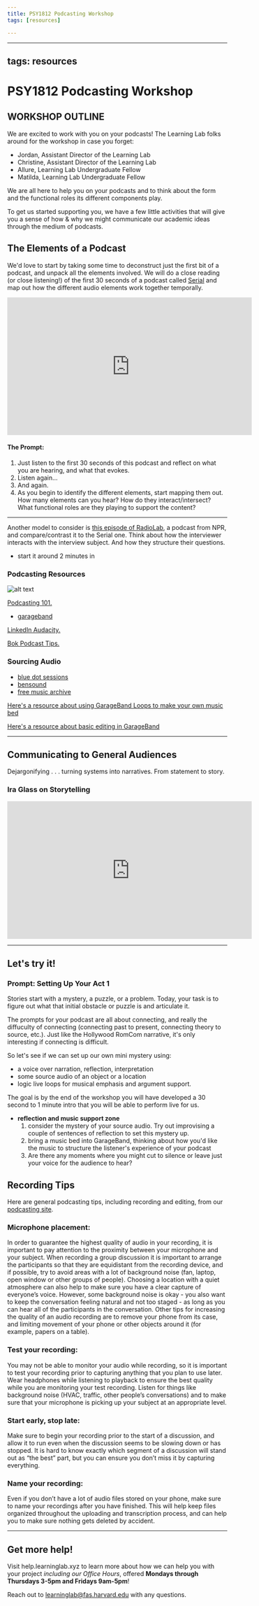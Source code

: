 ```yaml
---
title: PSY1812 Podcasting Workshop
tags: [resources]

---
```


---
tags: resources
---

# PSY1812 Podcasting Workshop


## WORKSHOP OUTLINE
We are excited to work with you on your podcasts! The Learning Lab folks around for the workshop in case you forget: 

* Jordan,  Assistant Director of the Learning Lab
* Christine, Assistant Director of the Learning Lab
* Allure, Learning Lab Undergraduate Fellow
* Matilda, Learning Lab Undergraduate Fellow

We are all here to help you on your podcasts and to think about the form and the functional roles its different components play.

To get us started supporting you, we have a few little activities that will give you a sense of how & why we might communicate our academic ideas through the medium of podcasts. 

## The Elements of a Podcast

We'd love to start by taking some time to deconstruct just the first bit of a podcast, and unpack all the elements involved. We will do a close reading (or close listening!) of the first 30 seconds of a podcast called [Serial](https://serialpodcast.org/) and map out how the different audio elements work together temporally.

<iframe width="560" height="315" src="https://www.youtube.com/embed/nMSxiHuDa00?start=28" title="YouTube video player" frameborder="0" allow="accelerometer; autoplay; clipboard-write; encrypted-media; gyroscope; picture-in-picture" allowfullscreen></iframe>

#### The Prompt:
1. Just listen to the first 30 seconds of this podcast and reflect on what you are hearing, and what that evokes.
2. Listen again...
3. And again.
4. As you begin to identify the different elements, start mapping them out. How many elements can you hear? How do they interact/intersect? What functional roles are they playing to support the content?

---

Another model to consider is [this episode of RadioLab](https://waaa.wnyc.org/radiolab_podcast/radiolab_podcast031822_stress.mp3/radiolab_podcast031822_stress.mp3_ywr3ahjkcgo_46ae13f11ac7e5c8f125ac14ac099e5a_58759952.mp3?hash_redirect=1&x-total-bytes=58759952&x-ais-classified=streaming&listeningSessionID=0CD_382_37__089b0cf7b0941656b5d2cef9b73732fec01f9a22), a podcast from NPR, and compare/contrast it to the Serial one. Think about how the interviewer interacts with the interview subject. And how they structure their questions.
* start it around 2 minutes in



### Podcasting Resources

![alt text](https://files.slack.com/files-pri/T0HTW3H0V-F04A8R5F5CN/screen_shot_2022-11-10_at_3.30.22_pm.png?pub_secret=4cb3294297)


[Podcasting 101.](https://sites.google.com/g.harvard.edu/ll-podcasting)
* [garageband](https://resources.learninglab.xyz/simple/labs/audio-lab/garageband)

[LinkedIn Audacity.](https://www.linkedin.com/learning/learning-audacity-2/jump-into-the-world-of-audio-editing?u=2194065)

[Bok Podcast Tips.](https://bokcenter.harvard.edu/podcasts)

### Sourcing Audio

* [blue dot sessions](https://www.sessions.blue/)
* [bensound](https://www.bensound.com/)
* [free music archive](https://freemusicarchive.org/)

[Here's a resource about using GarageBand Loops to make your own music bed](https://hackmd.io/92O9YrSWSwKhoZZRIa9SXQ)

[Here's a resource about basic editing in GarageBand](https://hackmd.io/hQB8hJ3bTkGLFMTkcahuYA)


---
## Communicating to General Audiences
Dejargonifying . . . turning systems into narratives. From statement to story. 


### Ira Glass on Storytelling

<iframe width="560" height="315" src="https://www.youtube.com/embed/f6ezU57J8YI" title="YouTube video player" frameborder="0" allow="accelerometer; autoplay; clipboard-write; encrypted-media; gyroscope; picture-in-picture" allowfullscreen></iframe>

---
## Let's try it!

### Prompt: Setting Up Your Act 1


Stories start with a mystery, a puzzle, or a problem. Today, your task is to figure out what that initial obstacle or puzzle is and articulate it. 

The prompts for your podcast are all about connecting, and really the diffuculty of connecting (connecting past to present, connecting theory to source, etc.). Just like the Hollywood RomCom narrative, it's only interesting if connecting is difficult.

So let's see if we can set up our own mini mystery using:
* a voice over narration, reflection, interpretation
* some source audio of an object or a location
* logic live loops for musical emphasis and argument support.

The goal is by the end of the workshop you will have developed a 30 second to 1 minute intro that you will be able to perform live for us.

* **reflection and music support zone**
    1. consider the mystery of your source audio. Try out improvising a couple of sentences of reflection to set this mystery up.
    2. bring a music bed into GarageBand, thinking about how you'd like the music to structure the listener's experience of your podcast
    3. Are there any moments where you might cut to silence or leave just your voice for the audience to hear?



## Recording Tips
Here are general podcasting tips, including recording and editing, from our [podcasting site](https://sites.google.com/g.harvard.edu/ll-podcasting).

### Microphone placement:
In order to guarantee the highest quality of audio in your recording, it is important to pay attention to the proximity between your microphone and your subject. When recording a group discussion it is important to arrange the participants so that they are equidistant from the recording device, and if possible, try to avoid areas with a lot of background noise (fan, laptop, open window or other groups of people). Choosing a location with a quiet atmosphere can also help to make sure you have a clear capture of everyone’s voice. However, some background noise is okay - you also want to keep the conversation feeling natural and not too staged - as long as you can hear all of the participants in the conversation. Other tips for increasing the quality of an audio recording are to remove your phone from its case, and limiting movement of your phone or other objects around it (for example, papers on a table).



### Test your recording:
You may not be able to monitor your audio while recording, so it is important to test your recording prior to capturing anything that you plan to use later. Wear headphones while listening to playback to ensure the best quality while you are monitoring your test recording. Listen for things like background noise (HVAC, traffic, other people’s conversations) and to make sure that your microphone is picking up your subject at an appropriate level. 



### Start early, stop late:
Make sure to begin your recording prior to the start of a discussion, and allow it to run even when the discussion seems to be slowing down or has stopped. It is hard to know exactly which segment of a discussion will stand out as “the best” part, but you can ensure you don’t miss it by capturing everything. 



### Name your recording:
Even if you don’t have a lot of audio files stored on your phone, make sure to name your recordings after you have finished. This will help keep files organized throughout the uploading and transcription process, and can help you to make sure nothing gets deleted by accident. 

---
## Get more help!
Visit help.learninglab.xyz to learn more about how we can help you with your project *including our Office Hours*, offered **Mondays through** **Thursdays 3-5pm and Fridays 9am-5pm**!

Reach out to learninglab@fas.harvard.edu with any questions.

